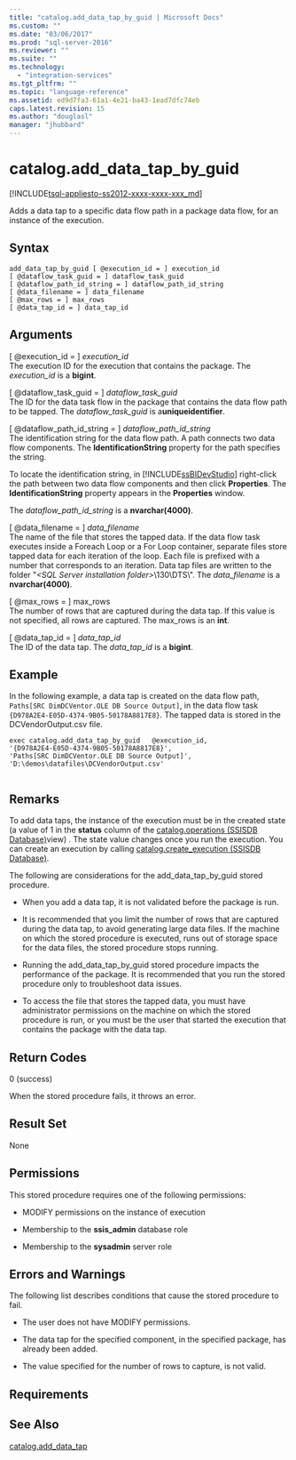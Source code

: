 ```yaml
---
title: "catalog.add_data_tap_by_guid | Microsoft Docs"
ms.custom: ""
ms.date: "03/06/2017"
ms.prod: "sql-server-2016"
ms.reviewer: ""
ms.suite: ""
ms.technology: 
  - "integration-services"
ms.tgt_pltfrm: ""
ms.topic: "language-reference"
ms.assetid: ed9d7fa3-61a1-4e21-ba43-1ead7dfc74eb
caps.latest.revision: 15
ms.author: "douglasl"
manager: "jhubbard"
---
```

# catalog.add_data_tap_by_guid
[!INCLUDE[tsql-appliesto-ss2012-xxxx-xxxx-xxx_md](../../../integration-services/system/stored-procedures/includes/tsql-appliesto-ss2012-xxxx-xxxx-xxx-md.md)]

  Adds a data tap to a specific data flow path in a package data flow, for an instance of the execution.  
  
## Syntax  
  
```tsql  
add_data_tap_by_guid [ @execution_id = ] execution_id  
[ @dataflow_task_guid = ] dataflow_task_guid   
[ @dataflow_path_id_string = ] dataflow_path_id_string  
[ @data_filename = ] data_filename  
[ @max_rows = ] max_rows  
[ @data_tap_id = ] data_tap_id  
```  
  
## Arguments  
 [ @execution_id = ] *execution_id*  
 The execution ID for the execution that contains the package. The *execution_id* is a **bigint**.  
  
 [ @dataflow_task_guid = ] *dataflow_task_guid*  
 The ID for the data task flow in the package that contains the data flow path to be tapped. The *dataflow_task_guid* is a**uniqueidentifier**.  
  
 [ @dataflow_path_id_string = ] *dataflow_path_id_string*  
 The identification string for the data flow path. A path connects two data flow components. The **IdentificationString** property for the path specifies the string.  
  
 To locate the identification string, in [!INCLUDE[ssBIDevStudio](../../../analysis-services/includes/ssbidevstudio-md.md)] right-click the path between two data flow components and then click **Properties**. The **IdentificationString** property appears in the **Properties** window.  
  
 The *dataflow_path_id_string* is a **nvarchar(4000)**.  
  
 [ @data_filename = ] *data_filename*  
 The name of the file that stores the tapped data. If the data flow task executes inside a Foreach Loop or a For Loop container, separate files store tapped data for each iteration of the loop. Each file is prefixed with a number that corresponds to an iteration. Data tap files are written to the folder "*\<SQL Server installation folder>*\130\DTS\\". The *data_filename* is a **nvarchar(4000)**.  
  
 [ @max_rows = ] max_rows  
 The number of rows that are captured during the data tap. If this value is not specified, all rows are captured. The max_rows is an **int**.  
  
 [ @data_tap_id = ] *data_tap_id*  
 The ID of the data tap. The *data_tap_id* is a **bigint**.  
  
## Example  
 In the following example, a data tap is created on the data flow path,  `Paths[SRC DimDCVentor.OLE DB Source Output]`, in the data flow task `{D978A2E4-E05D-4374-9B05-50178A8817E8}`. The tapped data is stored in the DCVendorOutput.csv file.  
  
```  
exec catalog.add_data_tap_by_guid   @execution_id,   
'{D978A2E4-E05D-4374-9B05-50178A8817E8}',   
'Paths[SRC DimDCVentor.OLE DB Source Output]',   
'D:\demos\datafiles\DCVendorOutput.csv'  
  
```  
  
## Remarks  
 To add data taps, the instance of the execution must be in the created state (a value of 1 in the **status** column of the [catalog.operations &#40;SSISDB Database&#41;](../../../integration-services/system/views/catalog.operations-ssisdb-database.md)view) . The state value changes once you run the execution. You can create an execution by calling [catalog.create_execution &#40;SSISDB Database&#41;](../../../integration-services/system/stored-procedures/catalog.create-execution-ssisdb-database.md).  
  
 The following are considerations for the add_data_tap_by_guid stored procedure.  
  
-   When you add a data tap, it is not validated before the package is run.  
  
-   It is recommended that you limit the number of rows that are captured during the data tap, to avoid generating large data files. If the machine on which the stored procedure is executed, runs out of storage space for the data files, the stored procedure stops running.  
  
-   Running the add_data_tap_by_guid stored procedure impacts the performance of the package. It is recommended that you run the stored procedure only to troubleshoot data issues.  
  
-   To access the file that stores the tapped data, you must have administrator permissions on the machine on which the stored procedure is run, or you must be the user that started the execution that contains the package with the data tap.  
  
## Return Codes  
 0 (success)  
  
 When the stored procedure fails, it throws an error.  
  
## Result Set  
 None  
  
## Permissions  
 This stored procedure requires one of the following permissions:  
  
-   MODIFY permissions on the instance of execution  
  
-   Membership to the **ssis_admin** database role  
  
-   Membership to the **sysadmin** server role  
  
## Errors and Warnings  
 The following list describes conditions that cause the stored procedure to fail.  
  
-   The user does not have MODIFY permissions.  
  
-   The data tap for the specified component, in the specified package, has already been added.  
  
-   The value specified for the number of rows to capture, is not valid.  
  
## Requirements  
  
## See Also  
 [catalog.add_data_tap](../../../integration-services/system/stored-procedures/catalog.add-data-tap.md)  
  
  